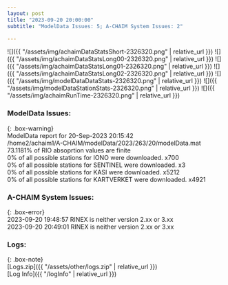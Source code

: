 ```yaml
---
layout: post
title: "2023-09-20 20:00:00"
subtitle: "ModelData Issues: 5; A-CHAIM System Issues: 2"

---
```


![]({{ "/assets/img/achaimDataStatsShort-2326320.png" | relative_url }})
![]({{ "/assets/img/achaimDataStatsLong00-2326320.png" | relative_url }})
![]({{ "/assets/img/achaimDataStatsLong01-2326320.png" | relative_url }})
![]({{ "/assets/img/achaimDataStatsLong02-2326320.png" | relative_url }})
![]({{ "/assets/img/modelDataDataStats-2326320.png" | relative_url }})
![]({{ "/assets/img/modelDataStationStats-2326320.png" | relative_url }})
![]({{ "/assets/img/achaimRunTime-2326320.png" | relative_url }})


### ModelData Issues:  
  
{: .box-warning}  
 ModelData report for 20-Sep-2023 20:15:42   
 /home2/achaim1/A-CHAIM/modelData/2023/263/20/modelData.mat   
 73.1181% of RIO absoprtion values are finite   
 0% of all possible stations for IONO were downloaded. x700   
 0% of all possible stations for SENTINEL were downloaded. x3   
 0% of all possible stations for KASI were downloaded. x5212   
 0% of all possible stations for KARTVERKET were downloaded. x4921   
  
### A-CHAIM System Issues:  
  
{: .box-error}  
2023-09-20 19:48:57 RINEX is neither version 2.xx or 3.xx  
2023-09-20 20:49:01 RINEX is neither version 2.xx or 3.xx  

### Logs:  
  
{: .box-note}  
[Logs.zip]({{ "/assets/other/logs.zip" | relative_url }})  
[Log Info]({{ "/logInfo" | relative_url }})  
